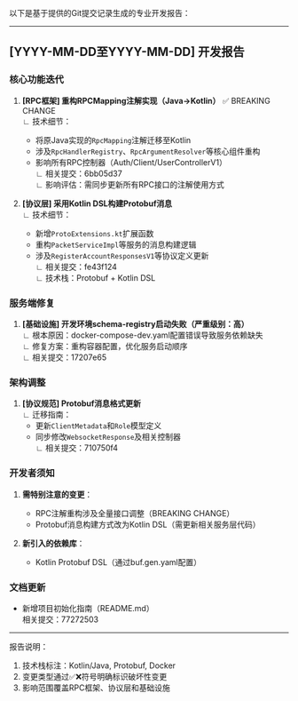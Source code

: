 以下是基于提供的Git提交记录生成的专业开发报告：

---
## [YYYY-MM-DD至YYYY-MM-DD] 开发报告

### 核心功能迭代
1. **[RPC框架] 重构RPCMapping注解实现（Java→Kotlin）** ✅ BREAKING CHANGE  
   ∟ 技术细节：  
     - 将原Java实现的`RpcMapping`注解迁移至Kotlin  
     - 涉及`RpcHandlerRegistry`、`RpcArgumentResolver`等核心组件重构  
     - 影响所有RPC控制器（Auth/Client/UserControllerV1）  
   ∟ 相关提交：6bb05d37  
   ∟ 影响评估：需同步更新所有RPC接口的注解使用方式

2. **[协议层] 采用Kotlin DSL构建Protobuf消息**  
   ∟ 技术细节：  
     - 新增`ProtoExtensions.kt`扩展函数  
     - 重构`PacketServiceImpl`等服务的消息构建逻辑  
     - 涉及`RegisterAccountResponsesV1`等协议定义更新  
   ∟ 相关提交：fe43f124  
   ∟ 技术栈：Protobuf + Kotlin DSL

### 服务端修复
1. **[基础设施] 开发环境schema-registry启动失败（严重级别：高）**  
   ∟ 根本原因：docker-compose-dev.yaml配置错误导致服务依赖缺失  
   ∟ 修复方案：重构容器配置，优化服务启动顺序  
   ∟ 相关提交：17207e65

### 架构调整
1. **[协议规范] Protobuf消息格式更新**  
   ∟ 迁移指南：  
     - 更新`ClientMetadata`和`Role`模型定义  
     - 同步修改`WebsocketResponse`及相关控制器  
   ∟ 相关提交：710750f4

### 开发者须知
1. **需特别注意的变更**：  
   - RPC注解重构涉及全量接口调整（BREAKING CHANGE）  
   - Protobuf消息构建方式改为Kotlin DSL（需更新相关服务层代码）

2. **新引入的依赖库**：  
   - Kotlin Protobuf DSL（通过buf.gen.yaml配置）

### 文档更新
- 新增项目初始化指南（README.md）  
  相关提交：77272503

---
报告说明：  
1. 技术栈标注：Kotlin/Java, Protobuf, Docker  
2. 变更类型通过✅❌符号明确标识破坏性变更  
3. 影响范围覆盖RPC框架、协议层和基础设施